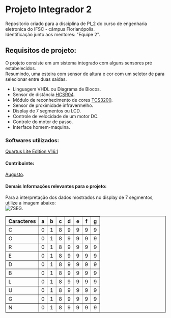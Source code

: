 <h1> Projeto Integrador 2 </h1>
<p>Repositorio criado para a disciplina de PI_2 do curso de engenharia eletronica do IFSC - câmpus Florianópolis. <br/>
Identificação junto aos mentores: "Equipe 2". <br/>
</p>

<h2> Requisitos de projeto: </h2> <p>
O projeto consiste em um sistema integrado com alguns sensores pré estabelecidos. <br/>
Resumindo, uma esteira com sensor de altura e cor com um seletor de para selecionar entre duas saidas. <br/>
	<ul>
		<li>Linguagem VHDL ou Diagrama de Blocos.</li>
		<li>Sensor de distância <a href="https://cdn.sparkfun.com/datasheets/Sensors/Proximity/HCSR04.pdf">HCSR04</a>.</li>
		<li>Módulo de reconhecimento de cores <a href="http://www.mouser.com/catalog/specsheets/TCS3200-E11.pdf">TCS3200</a>.</li>
		<li>Sensor de proximidade infravermelho.</li>
		<li>Display de 7 segmentos ou LCD.</li>
		<li>Controle de velocidade de um motor DC.</li>
		<li>Controle do motor de passo.</li>
		<li>Interface homem-maquina.</li>
	</ul>
</p>
<h3>Softwares utilizados:</h3>
<p>
	<a href="http://dl.altera.com/16.1/?edition=lite">Quartus Lite Edition V16.1</a> <br/>
</p>
<h4>Contribuinte:</h4> <p>
		<a href="https://github.com/gutovsk49">Augusto</a>. <br/>
	</p>
<h4>Demais Informações relevantes para o projeto:</h4>
<p>Para a interpretação dos dados mostrados no display de 7 segmentos, utilize a imagem abaixo:<br/>
 <img alt="7SEG." src="http://www.twyman.org.uk/Fonts/7%20Seq-3D.jpg"/> <br/>
<table border="1">
	<tr>
		<th>Caracteres</th>
		<th>a</th>
		<th>b</th>
		<th>c</th>
		<th>d</th>
		<th>e</th>
		<th>f</th>
		<th>g</th>
	</tr>
	<tr>
		<td>C</td>
		<td>0</td>
		<td>1</td>
		<td>8</td>
		<td>9</td>
		<td>9</td>
		<td>9</td>
		<td>9</td>
	</tr>
	<tr>
		<td>O</td>
		<td>0</td>
		<td>1</td>
		<td>8</td>
		<td>9</td>
		<td>9</td>
		<td>9</td>
		<td>9</td>
	</tr>
	<tr>
		<td>R</td>
		<td>0</td>
		<td>1</td>
		<td>8</td>
		<td>9</td>
		<td>9</td>
		<td>9</td>
		<td>9</td>
	</tr>
	<tr>
		<td>E</td>
		<td>0</td>
		<td>1</td>
		<td>8</td>
		<td>9</td>
		<td>9</td>
		<td>9</td>
		<td>9</td>
	</tr>
	<tr>
		<td>D</td>
		<td>0</td>
		<td>1</td>
		<td>8</td>
		<td>9</td>
		<td>9</td>
		<td>9</td>
		<td>9</td>
	</tr>
	<tr>
		<td>B</td>
		<td>0</td>
		<td>1</td>
		<td>8</td>
		<td>9</td>
		<td>9</td>
		<td>9</td>
		<td>9</td>
	</tr>
	<tr>
		<td>L</td>
		<td>0</td>
		<td>1</td>
		<td>8</td>
		<td>9</td>
		<td>9</td>
		<td>9</td>
		<td>9</td>
	</tr>
	<tr>
		<td>U</td>
		<td>0</td>
		<td>1</td>
		<td>8</td>
		<td>9</td>
		<td>9</td>
		<td>9</td>
		<td>9</td>
	</tr>
	<tr>
		<td>G</td>
		<td>0</td>
		<td>1</td>
		<td>8</td>
		<td>9</td>
		<td>9</td>
		<td>9</td>
		<td>9</td>
	</tr>
	<tr>
		<td>N</td>
		<td>0</td>
		<td>1</td>
		<td>8</td>
		<td>9</td>
		<td>9</td>
		<td>9</td>
		<td>9</td>
	</tr>
</table> <br/>
</p>

